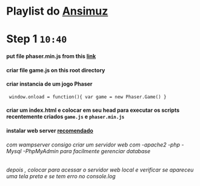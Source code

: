 # Playlist do [Ansimuz](https://youtube.com/playlist?list=PLDyH9Tk5ZdFzEu_izyqgPFtHJJXkc79no&si=TT57fyrdWzp3MULc)

# Step 1       `10:40`

#### put file phaser.min.js from this [link](https://phaser.io/download/stable)
#### criar file game.js on this root directory
#### criar instancia de um jogo Phaser 
`
window.onload = function(){
  var game = new Phaser.Game()
}`
#### criar um index.html e colocar em seu head para executar os scripts recentemente criados  `game.js` e `phaser.min.js`
#### instalar web server [recomendado](https://www.wampserver.com/en/)
###### com wampserver consigo criar um servidor web com -apache2 -php -Mysql -PhpMyAdmin para facilmente gerenciar database
###### depois , colocar para acessar o servidor web local e verificar se apareceu uma tela preta e se tem erro no console.log
